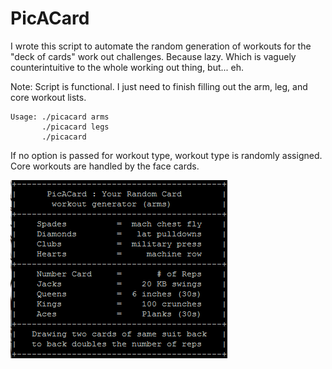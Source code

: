 # PicACard
I wrote this script to automate the random generation of workouts for the "deck of cards" work out challenges.  Because lazy. Which is vaguely counterintuitive to the whole working out thing, but... eh.

Note: Script is functional. I just need to finish filling out the arm, leg, and core workout lists. 
```
Usage: ./picacard arms
       ./picacard legs
       ./picacard
```
If no option is passed for workout type, workout type is randomly assigned. Core workouts are handled by the face cards.

![Alt text](inc/picacard.png)

